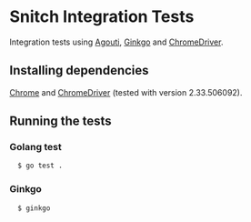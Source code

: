 # Snitch Integration Tests

Integration tests using [Agouti](http://agouti.org/), [Ginkgo](https://onsi.github.io/ginkgo/) and [ChromeDriver](https://sites.google.com/a/chromium.org/chromedriver/).

## Installing dependencies

[Chrome](https://www.google.com/chrome/index.html) and [ChromeDriver](https://sites.google.com/a/chromium.org/chromedriver/) (tested with version 2.33.506092).

## Running the tests

### Golang test

```bash
  $ go test .
```

### Ginkgo

```bash
  $ ginkgo
```
